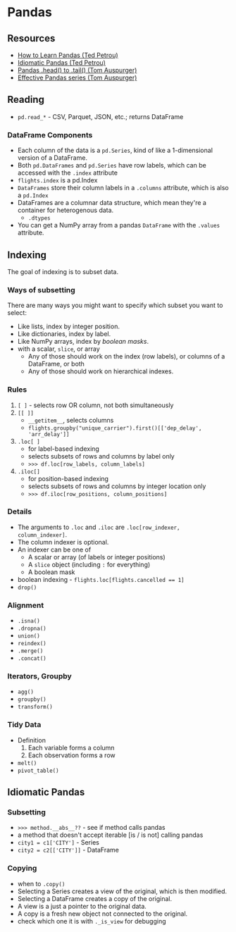 # Pandas

## Resources
* [How to Learn Pandas (Ted Petrou)](https://medium.com/dunder-data/how-to-learn-pandas-108905ab4955)
* [Idiomatic Pandas (Ted Petrou)](https://github.com/tdpetrou/Learn-Pandas)
* [Pandas .head() to .tail() (Tom Auspurger)](https://github.com/TomAugspurger/pydata-nyc-ph2t)
* [Effective Pandas series (Tom Auspurger)](https://github.com/TomAugspurger/effective-pandas)
## Reading
* `pd.read_*` - CSV, Parquet, JSON, etc.; returns DataFrame
### DataFrame Components
* Each column of the data is a `pd.Series`, kind of like a 1-dimensional version of a DataFrame.
* Both `pd.DataFrames` and `pd.Series` have row labels, which can be accessed with the `.index` attribute
* `flights.index` is a pd.Index
* `DataFrames` store their column labels in a `.columns` attribute, which is also a `pd.Index`
* DataFrames are a columnar data structure, which mean they're a container for heterogenous data.
    * `.dtypes`
* You can get a NumPy array from a pandas `DataFrame` with the `.values` attribute.
## Indexing
The goal of indexing is to subset data.
### Ways of subsetting
There are many ways you might want to specify which subset you want to select:
- Like lists, index by integer position.
- Like dictionaries, index by label.
- Like NumPy arrays, index by _boolean masks_.
- with a scalar, `slice`, or array
    - Any of those should work on the index (row labels), or columns of a DataFrame, or both
    - Any of those should work on hierarchical indexes.
### Rules
1. `[ ]` - selects row OR column, not both simultaneously
2. `[[ ]]` 
    - `__getitem__`, selects columns
    - `flights.groupby("unique_carrier").first()[['dep_delay', 'arr_delay']]`
3. `.loc[ ]`
    - for label-based indexing 
    - selects subsets of rows and columns by label only
    - `>>> df.loc[row_labels, column_labels]`
4. `.iloc[]`
    - for position-based indexing
    - selects subsets of rows and columns by integer location only
    - `>>> df.iloc[row_positions, column_positions]`
### Details
* The arguments to `.loc` and `.iloc` are `.loc[row_indexer, column_indexer]`. 
* The column indexer is optional.
* An indexer can be one of
    - A scalar or array (of labels or integer positions)
    - A `slice` object (including `:` for everything)
    - A boolean mask
* boolean indexing - `flights.loc[flights.cancelled == 1]`
* `drop()`
### Alignment
* `.isna()`
* `.dropna()`
* `union()`
* `reindex()`
* `.merge()`
* `.concat()`
### Iterators, Groupby
* `agg()`
* `groupby()`
* `transform()`
### Tidy Data
* Definition
    1. Each variable forms a column
    2. Each observation forms a row
* `melt()`
* `pivot_table()`

## Idiomatic Pandas
### Subsetting
* `>>> method.__abs__??` - see if method calls pandas
* a method that doesn't accept iterable [is / is not] calling pandas
* `city1 = c1['CITY']` - Series
* `city2 = c2[['CITY']]` - DataFrame
### Copying
* when to `.copy()`
* Selecting a Series creates a view of the original, which is then modified.
* Selecting a DataFrame creates a copy of the original.
* A view is a just a pointer to the original data.
* A copy is a fresh new object not connected to the original.
* check which one it is with `._is_view` for debugging
